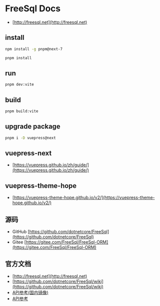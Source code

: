 # FreeSql Docs

- [http://freesql.net](http://freesql.net)

## install

```bash
npm install -g pnpm@next-7
```

```bash
pnpm install
```

## run

```bash
pnpm dev:vite
```

## build

```bash
pnpm build:vite
```

## upgrade package

```bash
pnpm i -D vuepress@next
```

## vuepress-next

- [https://vuepress.github.io/zh/guide/](https://vuepress.github.io/zh/guide/)

## vuepress-theme-hope

- [https://vuepress-theme-hope.github.io/v2/](https://vuepress-theme-hope.github.io/v2/)

## 源码

- GitHub [https://github.com/dotnetcore/FreeSql](https://github.com/dotnetcore/FreeSql)
- Gitee [https://gitee.com/FreeSql/FreeSql-ORM](https://gitee.com/FreeSql/FreeSql-ORM)

## 官方文档

- [http://freesql.net](http://freesql.net)
- [https://github.com/dotnetcore/FreeSql/wiki](https://github.com/dotnetcore/FreeSql/wiki)
- [API参考(国内镜像)](http://124.70.130.97:8082/api/index.html)
- [API参考](https://docs.dotnet-china.com/FreeSql/index.html)

